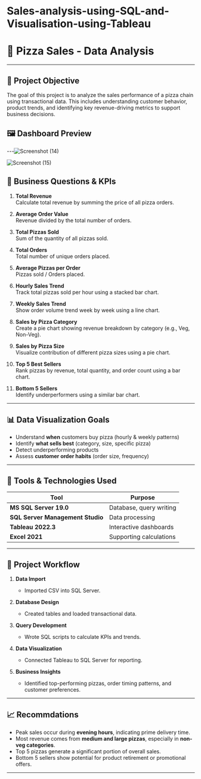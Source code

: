 # Sales-analysis-using-SQL-and-Visualisation-using-Tableau

# 🍕 Pizza Sales - Data Analysis

---

## 🎯 Project Objective

The goal of this project is to analyze the sales performance of a pizza chain using transactional data. This includes understanding customer behavior, product trends, and identifying key revenue-driving metrics to support business decisions.




## 🖼 Dashboard Preview


---![Screenshot (14)](https://github.com/user-attachments/assets/5e83fe9b-72bc-4e83-92ef-1b59bec4afc5)









![Screenshot (15)](https://github.com/user-attachments/assets/edb2359f-fbd7-436d-98db-c904fbd430f6)



## 📌 Business Questions & KPIs

1. **Total Revenue**  
   Calculate total revenue by summing the price of all pizza orders.

2. **Average Order Value**  
   Revenue divided by the total number of orders.

3. **Total Pizzas Sold**  
   Sum of the quantity of all pizzas sold.

4. **Total Orders**  
   Total number of unique orders placed.

5. **Average Pizzas per Order**  
   Pizzas sold / Orders placed.

6. **Hourly Sales Trend**  
   Track total pizzas sold per hour using a stacked bar chart.

7. **Weekly Sales Trend**  
   Show order volume trend week by week using a line chart.

8. **Sales by Pizza Category**  
   Create a pie chart showing revenue breakdown by category (e.g., Veg, Non-Veg).

9. **Sales by Pizza Size**  
   Visualize contribution of different pizza sizes using a pie chart.

10. **Top 5 Best Sellers**  
    Rank pizzas by revenue, total quantity, and order count using a bar chart.

11. **Bottom 5 Sellers**  
    Identify underperformers using a similar bar chart.

---

## 📊 Data Visualization Goals

- Understand **when** customers buy pizza (hourly & weekly patterns)
- Identify **what sells best** (category, size, specific pizza)
- Detect underperforming products
- Assess **customer order habits** (order size, frequency)

---

## 🧰 Tools & Technologies Used

| Tool           | Purpose                          |
|----------------|----------------------------------|
| **MS SQL Server 19.0** | Database, query writing       |
| **SQL Server Management Studio** | Data processing       |
| **Tableau 2022.3**     | Interactive dashboards       |
| **Excel 2021**         | Supporting calculations      |

---

## 🧪 Project Workflow

1. **Data Import**
   - Imported CSV into SQL Server.

2. **Database Design**
   - Created tables and loaded transactional data.

3. **Query Development**
   - Wrote SQL scripts to calculate KPIs and trends.

4. **Data Visualization**
   - Connected Tableau to SQL Server for reporting.

5. **Business Insights**
   - Identified top-performing pizzas, order timing patterns, and customer preferences.

---

## 📈 Recommdations

- Peak sales occur during **evening hours**, indicating prime delivery time.
- Most revenue comes from **medium and large pizzas**, especially in **non-veg categories**.
- Top 5 pizzas generate a significant portion of overall sales.
- Bottom 5 sellers show potential for product retirement or promotional offers.

---


